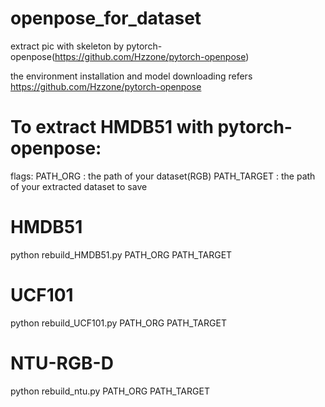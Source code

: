 # openpose_for_dataset

extract pic with skeleton by pytorch-openpose(https://github.com/Hzzone/pytorch-openpose)

the environment installation and model downloading refers https://github.com/Hzzone/pytorch-openpose

# To extract HMDB51 with pytorch-openpose:

flags: PATH_ORG : the path of your dataset(RGB)   PATH_TARGET : the path of your extracted dataset to save

# HMDB51

python rebuild_HMDB51.py   PATH_ORG   PATH_TARGET

# UCF101

python rebuild_UCF101.py   PATH_ORG   PATH_TARGET

# NTU-RGB-D

python rebuild_ntu.py      PATH_ORG   PATH_TARGET
